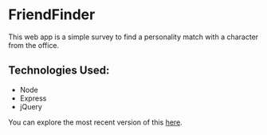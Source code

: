 # FriendFinder

This web app is a simple survey to find a personality match with a character from the office.

## Technologies Used:
- Node
- Express
- jQuery

You can explore the most recent version of this [here](https://my-office-friend-finder.herokuapp.com/).


